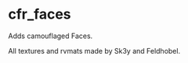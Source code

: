 cfr_faces
===================

Adds camouflaged Faces.

All textures and rvmats made by Sk3y and Feldhobel.
